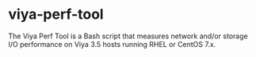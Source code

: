 # viya-perf-tool
The Viya Perf Tool is a Bash script that measures network and/or storage I/O performance on Viya 3.5 hosts running RHEL or CentOS 7.x.
